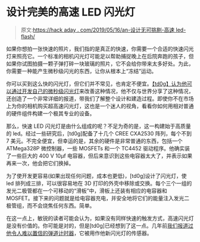 # 设计完美的高速 LED 闪光灯

> 原文:[https://hack aday . com/2019/05/16/an-设计无可挑剔-高速 led-flash/](https://hackaday.com/2019/05/16/an-impeccably-designed-high-speed-led-flash/)

如果你想拍一张快速的照片，我们指的是真正的快速，你需要一个合适的快速闪光灯来照亮它。一个标准的相机闪光灯可能足以帮助捕捉晚上在后院奔跑的孩子，但如果你试图拍摄一颗子弹打碎一块玻璃的照片，它不会给你带来太多好处。为此，你需要一种能产生微秒级闪光的东西，让你从根本上“冻结”运动。

你可以买到这么快的闪光灯，但它们并不常见，也肯定不便宜。[【td0g】认为他可以通过开发自己的微秒级闪光灯](https://td0g.ca/2019/05/14/edgerton-a-high-speed-led-flash-diy/)来改善这种情况，他不仅与世界分享了这种情况，还创造了一个非常详细的报道，带我们了解整个设计和建造过程。即使你不在市场上为你的相机购买超高速闪光灯，这也是一个迷人的视角，看看你如何用相对普通的硬件组件构建一个极其专业的设备。

那么，快速 LED 闪光灯是由什么组成的呢？不足为奇的是，这一构建始于高质量的 led。经过一些研究后，[td0g]配备了十几个 CREE CXA2530 阵列，每个不到 7 美元。不完全便宜，但幸运的是，其余的硬件是非常普通的东西，包括一个 ATMega328P 微控制器，一些 MOSFETs 和一个 TC4452 驱动程序。他确实装了一些巨大的 400 V 10μf 电容器，但后来意识到这些电容器太大了，并表示如果再来一次，他会把它们换掉。

为了使开发更容易(如果出现任何问题，成本也更低)，[td0g]设计了闪光灯，使 led 排列成三排，可以很容易地在 3D 打印的外壳中移除或交换。每个三个一组的发光二极管都在一个可移动的“滑板”中，滑板上还装有相应的电容器和 MOSFET。接下来的问题就是给电容器充电，并安全地将它们的能量注入发光二极管组，而不会烧焦任何东西。简单。

在这一点上，敏锐的读者可能会认为，如果没有同样快速的触发方式，高速闪光灯是没有价值的。你可能是对的，但是[td0g]已经想到了这一点。几年前[我们报道过他令人难以置信的弹道计时器](https://hackaday.com/2017/11/14/high-speed-chronograph-looks-like-pro-gear/)，它被用作他新闪光灯的传感器。